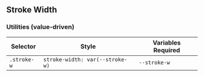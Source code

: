 ## Stroke Width

### Utilities (value-driven)

| Selector    | Style                           | Variables Required |
| ----------- | ------------------------------- | ------------------ |
| `.stroke-w` | `stroke-width: var(--stroke-w)` | `--stroke-w`       |
